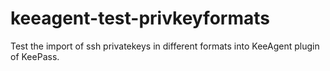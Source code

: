 # keeagent-test-privkeyformats
Test the import of ssh privatekeys in different formats into KeeAgent plugin of KeePass.
